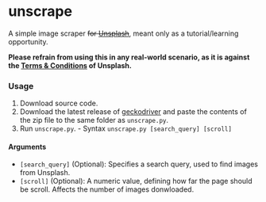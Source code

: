 # unscrape
A simple image scraper ~~for [Unsplash](https://unsplash.com/)~~, meant only as a tutorial/learning opportunity.

**Please refrain from using this in any real-world scenario, as it is against the [Terms & Conditions](https://unsplash.com/terms) of Unsplash.**

### Usage

1. Download source code.
2. Download the latest release of [geckodriver](https://github.com/mozilla/geckodriver/releases/latest) and paste the contents of the zip file to the same folder as `unscrape.py`.
3. Run `unscrape.py`. - Syntax `unscrape.py [search_query] [scroll]`

#### Arguments

- `[search_query]` (Optional): Specifies a search query, used to find images from Unsplash.
- `[scroll]` (Optional): A numeric value, defining how far the page should be scroll. Affects the number of images donwloaded.
